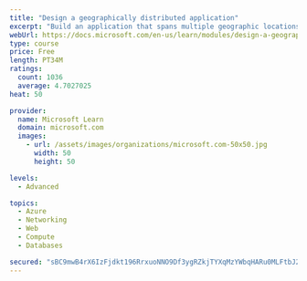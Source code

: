 ```yaml
---
title: "Design a geographically distributed application"
excerpt: "Build an application that spans multiple geographic locations for high availability and resiliency."
webUrl: https://docs.microsoft.com/en-us/learn/modules/design-a-geographically-distributed-application/
type: course
price: Free
length: PT34M
ratings:
  count: 1036
  average: 4.7027025
heat: 50

provider:
  name: Microsoft Learn
  domain: microsoft.com
  images:
    - url: /assets/images/organizations/microsoft.com-50x50.jpg
      width: 50
      height: 50

levels:
  - Advanced

topics:
  - Azure
  - Networking
  - Web
  - Compute
  - Databases

secured: "sBC9mwB4rX6IzFjdkt196RrxuoNNO9Df3ygRZkjTYXqMzYWbqHARu0MLFtbJ2SHmHyxaV0YB/+FtIH6Y2027mTHFJdLE/k6KYec7WZyReb9jdxVnRlmTd2oVswvEeaCcnw5capDCHB5FbGWKyKTlDchLCTlYLhQ1EZWqiuTUbuJO+oFOuwPUojCWVpZCPmMenVBZr0JE3fAr499bzvW9RIEFCrzwBQuNDX0fmDxDvrNMcHkvs0I96Ba95gHhYDOxh5u0JYFrI/m6ih+aQ9BLwqYDgHABwKtNz6pV+nzjMZCwlrK4HXJ7aYZq75rSh+/j3pa85HyIs8rP+ypbsTs8GwQPlIgfpl4TB+/oOA2XGsuxfADBdL3FFmLx9x1XxdmgoP1aeds5qo/xE3y5Lo3F9yRhz3WY/3I3o2CqeIdPa8w=;3P5NV04xfmXgM7RkSLbLew=="
---
```


